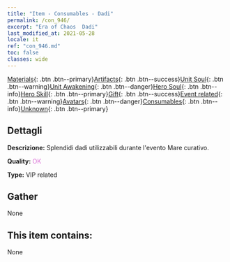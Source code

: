 ```yaml
---
title: "Item - Consumables - Dadi"
permalink: /con_946/
excerpt: "Era of Chaos  Dadi"
last_modified_at: 2021-05-28
locale: it
ref: "con_946.md"
toc: false
classes: wide
---
```

 [Materials](/ItemsIT/){: .btn .btn--primary}[Artifacts](/ItemsIT/Artifacts/){: .btn .btn--success}[Unit Soul](/ItemsIT/UnitSoul/){: .btn .btn--warning}[Unit Awakening](/ItemsIT/UnitAwakening/){: .btn .btn--danger}[Hero Soul](/ItemsIT/HeroSoul/){: .btn .btn--info}[Hero Skill](/ItemsIT/HeroSkill/){: .btn .btn--primary}[Gift](/ItemsIT/Gift/){: .btn .btn--success}[Event related](/ItemsIT/Events/){: .btn .btn--warning}[Avatars](/ItemsIT/Avatars/){: .btn .btn--danger}[Consumables](/ItemsIT/Consumables/){: .btn .btn--info}[Unknown](/ItemsIT/Unknown/){: .btn .btn--primary}

## Dettagli
 **Descrizione:** Splendidi dadi utilizzabili durante l'evento Mare curativo.

 **Quality:** <span style="color: #DA70D6">OK</span>

 **Type:** VIP related

## Gather

  None

## This item contains:

  None


